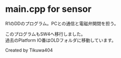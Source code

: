 # main.cpp for sensor
R1のDDのプログラム。PCとの通信と電磁弁開閉を担う。

このプログラムもSW4へ移行しました。  
過去のPlatform IO番はOLDフォルダに移動しています。

Created by Tikuwa404